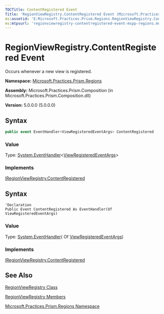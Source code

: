 ```yaml
---
TOCTitle: ContentRegistered Event
Title: 'RegionViewRegistry.ContentRegistered Event (Microsoft.Practices.Prism.Regions)'
ms:assetid: 'E:Microsoft.Practices.Prism.Regions.RegionViewRegistry.ContentRegistered'
ms:mtpsurl: 'regionviewregistry-contentregistered-event-mspp-regions.md'
---
```


# RegionViewRegistry.ContentRegistered Event

Occurs whenever a new view is registered.

**Namespace:** [Microsoft.Practices.Prism.Regions](mspp-regions-namespace)

**Assembly:** Microsoft.Practices.Prism.Composition (in Microsoft.Practices.Prism.Composition.dll)

**Version:** 5.0.0.0 (5.0.0.0)

## Syntax

```C#
public event EventHandler<ViewRegisteredEventArgs> ContentRegistered
```

### Value

Type: [System.EventHandler](http://msdn.microsoft.com/en-us/library/db0etb8x)&lt;[ViewRegisteredEventArgs](viewregisteredeventargs-class-mspp-regions)&gt;

### Implements

[IRegionViewRegistry.ContentRegistered](iregionviewregistry-contentregistered-event-mspp-regions)

## Syntax

```VB
'Declaration
Public Event ContentRegistered As EventHandler(Of ViewRegisteredEventArgs)
```

### Value

Type: [System.EventHandler](http://msdn.microsoft.com/en-us/library/db0etb8x)( Of [ViewRegisteredEventArgs](viewregisteredeventargs-class-mspp-regions))

### Implements

[IRegionViewRegistry.ContentRegistered](iregionviewregistry-contentregistered-event-mspp-regions)

## See Also

[RegionViewRegistry Class](regionviewregistry-class-mspp-regions)

[RegionViewRegistry Members](regionviewregistry-members-mspp-regions)

[Microsoft.Practices.Prism.Regions Namespace](mspp-regions-namespace)
